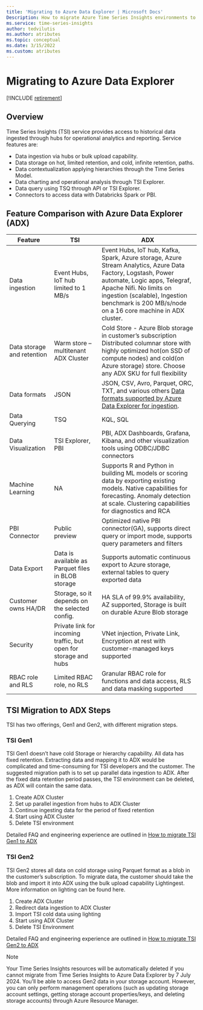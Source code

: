 ```yaml
---
title: 'Migrating to Azure Data Explorer | Microsoft Docs'
Description: How to migrate Azure Time Series Insights environments to Azure Data Explorer.
ms.service: time-series-insights
author: tedvilutis
ms.author: atributes
ms.topic: conceptual
ms.date: 3/15/2022
ms.custom: atributes
---
```


# Migrating to Azure Data Explorer

[!INCLUDE [retirement](../../includes/tsi-retirement.md)]

## Overview

Time Series Insights (TSI) service provides access to historical data ingested through hubs for operational analytics and reporting. Service features are:
- Data ingestion via hubs or bulk upload capability.
- Data storage on hot, limited retention, and cold, infinite retention, paths.
- Data contextualization applying hierarchies through the Time Series Model.
- Data charting and operational analysis through TSI Explorer.
- Data query using TSQ through API or TSI Explorer.
- Connectors to access data with Databricks Spark or PBI.


## Feature Comparison with Azure Data Explorer (ADX)

| Feature | TSI | ADX |
| ---| ---| ---|
| Data ingestion | Event Hubs, IoT hub limited to 1 MB/s | Event Hubs, IoT hub, Kafka, Spark, Azure storage, Azure Stream Analytics, Azure Data Factory, Logstash, Power automate, Logic apps, Telegraf, Apache Nifi. No limits on ingestion (scalable), Ingestion benchmark is 200 MB/s/node on a 16 core machine in ADX cluster. |
| Data storage and retention | Warm store – multitenant ADX Cluster | Cold Store - Azure Blob storage in customer’s subscription	Distributed columnar store with highly optimized hot(on SSD of compute nodes) and cold(on Azure storage) store. Choose any ADX SKU for full flexibility |
| Data formats | JSON | JSON, CSV, Avro, Parquet, ORC, TXT, and various others [Data formats supported by Azure Data Explorer for ingestion](/azure/data-explorer/ingestion-supported-formats). |
| Data Querying | TSQ | KQL, SQL |
| Data Visualization | TSI Explorer, PBI | PBI, ADX Dashboards, Grafana, Kibana, and other visualization tools using ODBC/JDBC connectors |
| Machine Learning | NA | Supports R and Python in building ML models or scoring data by exporting existing models. Native capabilities for forecasting. Anomaly detection at scale. Clustering capabilities for diagnostics and RCA |
| PBI Connector | Public preview | Optimized native PBI connector(GA), supports direct query or import mode, supports query parameters and filters |
| Data Export | Data is available as Parquet files in BLOB storage | Supports automatic continuous export to Azure storage, external tables to query exported data | 
| Customer owns HA/DR | Storage, so it depends on the selected config. | HA SLA of 99.9% availability, AZ supported, Storage is built on durable Azure Blob storage |
| Security | Private link for incoming traffic, but open for storage and hubs | VNet injection, Private Link, Encryption at rest with customer-managed keys supported |
| RBAC role and RLS | Limited RBAC role, no RLS | Granular RBAC role for functions and data access, RLS and data masking supported |

## TSI Migration to ADX Steps

TSI has two offerings, Gen1 and Gen2, with different migration steps.

### TSI Gen1

TSI Gen1 doesn’t have cold Storage or hierarchy capability. All data has fixed retention. Extracting data and mapping it to ADX would be complicated and time-consuming for TSI developers and the customer. The suggested migration path is to set up parallel data ingestion to ADX. After the fixed data retention period passes, the TSI environment can be deleted, as ADX will contain the same data.
1.	Create ADX Cluster
1.	Set up parallel ingestion from hubs to ADX Cluster
1.	Continue ingesting data for the period of fixed retention
1.	Start using ADX Cluster
1.	Delete TSI environment

Detailed FAQ and engineering experience are outlined in [How to migrate TSI Gen1 to ADX](./how-to-tsi-gen1-migration.md)

### TSI Gen2

TSI Gen2 stores all data on cold storage using Parquet format as a blob in the customer’s subscription. To migrate data, the customer should take the blob and import it into ADX using the bulk upload capability Lightingest. More information on lighting can be found here.
1.	Create ADX Cluster
1.	Redirect data ingestion to ADX Cluster
1.	Import TSI cold data using lighting
1.	Start using ADX Cluster
1.	Delete TSI Environment 

Detailed FAQ and engineering experience are outlined in [How to migrate TSI Gen2 to ADX](./how-to-tsi-gen2-migration.md)

> [!NOTE]
> Your Time Series Insights resources will be automatically deleted if you cannot migrate from Time Series Insights to Azure Data Explorer by 7 July 2024. You’ll be able to access Gen2 data in your storage account. However, you can only perform management operations (such as updating storage account settings, getting storage account properties/keys, and deleting storage accounts) through Azure Resource Manager. 
